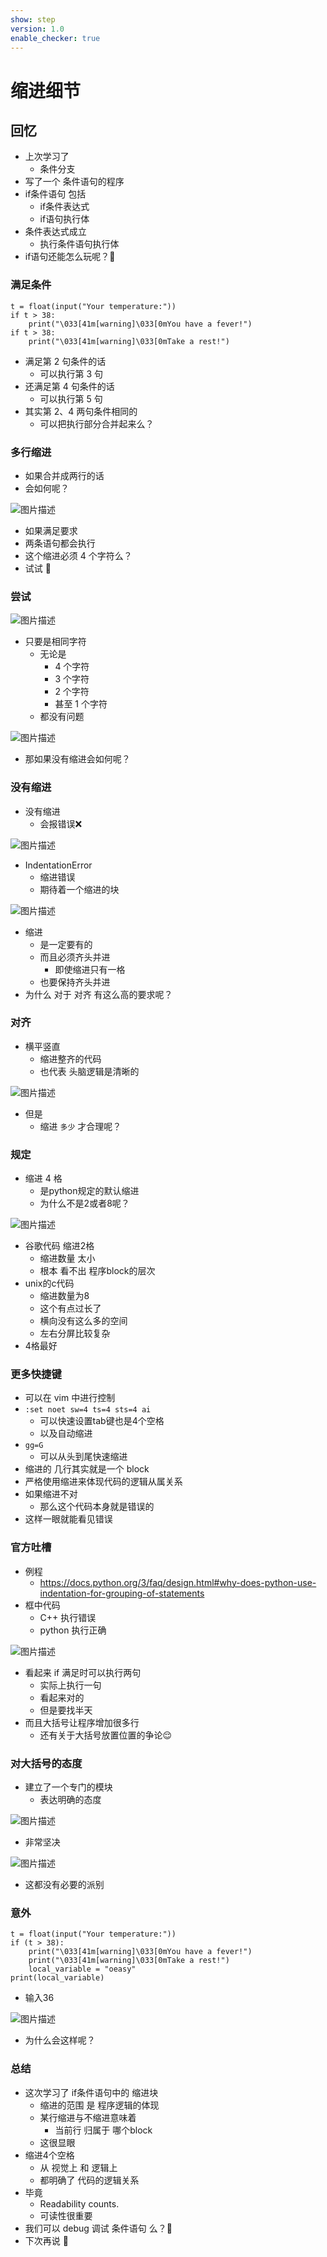 ```yaml
---
show: step
version: 1.0
enable_checker: true
---
```


# 缩进细节

## 回忆

- 上次学习了
	- 条件分支
- 写了一个 条件语句的程序
- if条件语句 包括
	- if条件表达式
	- if语句执行体
- 条件表达式成立
	- 执行条件语句执行体
- if语句还能怎么玩呢？🤔

### 满足条件

```
t = float(input("Your temperature:"))
if t > 38:
    print("\033[41m[warning]\033[0mYou have a fever!")
if t > 38:
    print("\033[41m[warning]\033[0mTake a rest!")
```

- 满足第 2 句条件的话
  - 可以执行第 3 句
- 还满足第 4 句条件的话
  - 可以执行第 5 句
- 其实第 2、4 两句条件相同的
  - 可以把执行部分合并起来么？

### 多行缩进

- 如果合并成两行的话
- 会如何呢？

![图片描述](https://doc.shiyanlou.com/courses/uid1190679-20210908-1631082825825)

- 如果满足要求
- 两条语句都会执行
- 这个缩进必须 4 个字符么？
- 试试 👊

### 尝试

![图片描述](https://doc.shiyanlou.com/courses/uid1190679-20210908-1631083248023)

- 只要是相同字符
  - 无论是
	- 4 个字符
	 - 3 个字符
	  - 2 个字符
	  - 甚至 1 个字符
  - 都没有问题

![图片描述](https://doc.shiyanlou.com/courses/uid1190679-20210908-1631091801779)

- 那如果没有缩进会如何呢？

### 没有缩进

- 没有缩进
	- 会报错误❌

![图片描述](https://doc.shiyanlou.com/courses/uid1190679-20210908-1631083405192)

- IndentationError
	- 缩进错误
	- 期待着一个缩进的块

![图片描述](https://doc.shiyanlou.com/courses/uid1190679-20210908-1631083418281)

- 缩进
	- 是一定要有的
	- 而且必须齐头并进
		- 即使缩进只有一格
	- 也要保持齐头并进
- 为什么 对于 对齐 有这么高的要求呢？

### 对齐

- 横平竖直
	- 缩进整齐的代码
	- 也代表 头脑逻辑是清晰的

![图片描述](https://doc.shiyanlou.com/courses/uid1190679-20231021-1697859945755)

- 但是
	- 缩进 `多少` 才合理呢？

### 规定

- 缩进 4 格
	- 是python规定的默认缩进
	- 为什么不是2或者8呢？

![图片描述](https://doc.shiyanlou.com/courses/uid1190679-20210908-1631084058004)

- 谷歌代码 缩进2格
	- 缩进数量 太小
	- 根本 看不出 程序block的层次
- unix的c代码
	- 缩进数量为8
	- 这个有点过长了
	- 横向没有这么多的空间
	- 左右分屏比较复杂
- 4格最好

### 更多快捷键

- 可以在 vim 中进行控制
- `:set noet sw=4 ts=4 sts=4 ai`
  - 可以快速设置tab键也是4个空格
  - 以及自动缩进
- `gg=G`
	- 可以从头到尾快速缩进
- 缩进的 几行其实就是一个 block
- 严格使用缩进来体现代码的逻辑从属关系
- 如果缩进不对 
	- 那么这个代码本身就是错误的
- 这样一眼就能看见错误

### 官方吐槽

- 例程
	- https://docs.python.org/3/faq/design.html#why-does-python-use-indentation-for-grouping-of-statements
- 框中代码
	- C++ 执行错误
	- python 执行正确

![图片描述](https://doc.shiyanlou.com/courses/uid1190679-20220724-1658624047387)

- 看起来 if 满足时可以执行两句
	- 实际上执行一句
	- 看起来对的
	- 但是要找半天
- 而且大括号让程序增加很多行
	- 还有关于大括号放置位置的争论😌

### 对大括号的态度

- 建立了一个专门的模块
	- 表达明确的态度

![图片描述](https://doc.shiyanlou.com/courses/uid1190679-20230528-1685281201743)

- 非常坚决

![图片描述](https://doc.shiyanlou.com/courses/3584/labs/198696/uid1190679-20241112-1731381007592) 

- 这都没有必要的派别

### 意外

```
t = float(input("Your temperature:"))
if (t > 38):
    print("\033[41m[warning]\033[0mYou have a fever!")
    print("\033[41m[warning]\033[0mTake a rest!")
    local_variable = "oeasy"
print(local_variable)
```

- 输入36

![图片描述](https://doc.shiyanlou.com/courses/uid1190679-20230925-1695610360110)

- 为什么会这样呢？

### 总结

- 这次学习了 if条件语句中的 缩进块
	- 缩进的范围 是 程序逻辑的体现
	- 某行缩进与不缩进意味着 
		- 当前行 归属于 哪个block
	- 这很显眼
- 缩进4个空格
	- 从 视觉上 和 逻辑上
	- 都明确了 代码的逻辑关系
- 毕竟
	- Readability counts.
	- 可读性很重要
- 我们可以 debug 调试 条件语句 么？🤔
- 下次再说 👋
